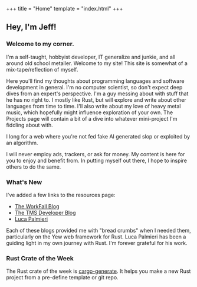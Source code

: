 +++
title = "Home"
template = "index.html"
+++

## Hey, I'm Jeff!

### Welcome to my corner.

I'm a self-taught, hobbyist developer, IT generalize and junkie, and all around old school metaller. Welcome to my site! This site is somewhat of a mix-tape/reflection of myself.

Here you'll find my thoughts about programming languages and software development in general. I'm no computer scientist, so don't expect deep dives from an expert's perspective. I'm a guy messing about with stuff that he has no right to. I mostly like Rust, but will explore and write about other languages from time to time. I'll also write about my love of heavy metal music, which hopefully might influence exploration of your own. The Projects page will contain a bit of a dive into whatever mini-project I'm fiddling about with.

I long for a web where you're not fed fake AI generated slop or exploited by an algorithm.

I will never employ ads, trackers, or ask for money. My content is here for you to enjoy and benefit from. In putting myself out there, I hope to inspire others to do the same.

### What's New

I've added a few links to the resources page:

- [The WorkFall Blog](https://learning.workfall.com/)
- [The TMS Developer Blog](https://tms-dev-blog.com/)
- [Luca Palmieri](https://www.lpalmieri.com/)

Each of these blogs provided me with "bread crumbs" when I needed them, particularly on the Yew web framework for Rust. Luca Palmieri has been a guiding light in my own journey with Rust. I'm forever grateful for his work.

### Rust Crate of the Week

The Rust crate of the week is [cargo-generate](https://crates.io/crates/cargo-generate). It helps you make a new Rust project from a pre-define template or git repo.
